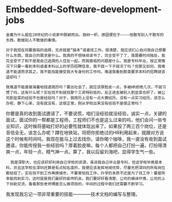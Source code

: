 # Embedded-Software-development-jobs

    金庸为什么能在20世纪的小说家中脱颖而出，独树一帜，原因便在于————他敢写别人不敢写的东西，敢做别人不敢做的事情。

    对于我现在将要面临的选择，无非就是“插本”或者找工作。很清楚，我应该扪心自问我自己想要什么东西，我自己的需求是什么。我真的不想继续读书了，完全受不了了，我需要时间独处，我完全受不了和不是我自己选择的人住在一起。而我面临的问题是什么，我是专科毕业，按正常情况下只要一看到本科或者本科以上的学历招聘信息，我不就一下子就凉了吗？但那又如何，我难道不能退而求其之，我不能找能接受我大专身份的工作吗，难道我看到那类要求本科的招聘就该退却吗？

    我难道不能直接海量地投递简历吗？要出社会了，就应该厚脸皮一点，多被HR拒绝几次，不就习惯了吗，这有什么呢？实在找不到就找那个工资特别低的，反正进去被别人割韭菜也好了。被公司割韭菜的经验不也是经验吗？对于，我简历上没有一点大赛经历，没有一点实习经历，该怎么办呢，静下心来，没有就没有，这很正常，刚从学校出来没有经验不是很正常吗？
你要是真的收到面试邀请了，不要说慌，咱们没经验就没经验，诚实一点，关键的面试，面试你的一帮都是工程师，工程师们不也是这么过来的吗，他们会问一些专业知识，这时候将基础打好的必要性就体现出来了。如果投了两三百个岗位，还是音信全无，该怎么办呢？蹲在地铁站，将把你拒绝过的HR利用起来，就跟对方说这个时候有时间吗，我现在能马上过去找你，请你喝个咖啡，我一直没有收到面试邀请，你能传授我一些经验吗？厚着脸皮嘛，每个人都把自己打扮一遍，打扮得清爽一点，年轻一点，精气神一点。算了，我以后留刘海吧，显得学生气一些。

      我是深职大，也应该好好利用自己学校的资源，虽说我自己毕业是专科，但这学校毕竟是本科，并且这学校在深圳还算是有点知名度的，我便应该发挥地域优势，尽量先把深圳的所有岗位都给投了。实在找不到工作再换城市，不要害怕找工作，升学的本质不还是为了找工作！要是所幸能找到实习，这时就是我们最好的偷师机会，我们要好好看清楚，公司的编译环境，公司的上下协助交流，看看那些老师傅是怎么做项目的，中间的过程中我们还需要不断学习。


我发现我忘记一项非常重要的技能————技术文档的编写与整理。
